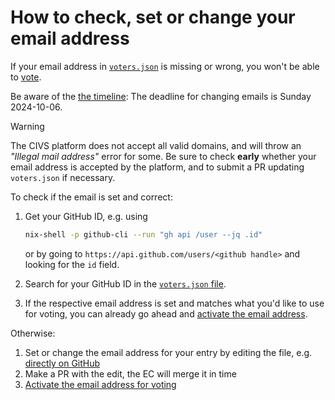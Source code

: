 # How to check, set or change your email address

If your email address in [`voters.json`](../voters.json) is missing or wrong,
you won't be able to [vote](./vote.md).

Be aware of the [the timeline](../README.md#timeline):
The deadline for changing emails is Sunday 2024-10-06.

> [!Warning]
> The CIVS platform does not accept all valid domains, and will throw an *"Illegal mail address"* error for some. Be sure to check **early** whether your email address is accepted by the platform, and to submit a PR updating `voters.json` if necessary.

To check if the email is set and correct:
1. Get your GitHub ID, e.g. using
   ```sh
   nix-shell -p github-cli --run "gh api /user --jq .id"
   ```

   or by going to `https://api.github.com/users/<github handle>` and looking for the `id` field.
1. Search for your GitHub ID in the [`voters.json` file](../voters.json).
1. If the respective email address is set and matches what you'd like to use for voting,
   you can already go ahead and [activate the email address](./vote.md#email-activation).

Otherwise:
1. Set or change the email address for your entry by editing the file,
   e.g. [directly on GitHub](https://github.com/NixOS/SC-election-2024/edit/main/voters.json)
1. Make a PR with the edit, the EC will merge it in time
1. [Activate the email address for voting](./vote.md#email-activation)
